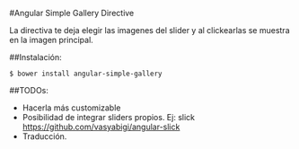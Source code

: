 #Angular Simple Gallery Directive

La directiva te deja elegir las imagenes del slider y al clickearlas se muestra en la imagen principal.

##Instalación:
```
$ bower install angular-simple-gallery
```

##TODOs:
* Hacerla más customizable
* Posibilidad de integrar sliders propios. Ej: slick https://github.com/vasyabigi/angular-slick
* Traducción.